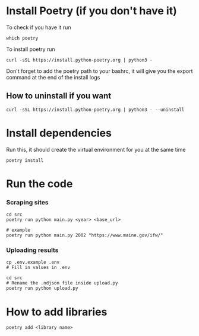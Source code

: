 
# Install Poetry (if you don't have it)
To check if you have it run
```
which poetry
```
To install poetry run
```
curl -sSL https://install.python-poetry.org | python3 -
```

Don't forget to add the poetry path to your bashrc, it will give you the export command at the end of the install logs

## How to uninstall if you want
```
curl -sSL https://install.python-poetry.org | python3 - --uninstall
```

# Install dependencies 
Run this, it should create the virtual environment for you at the same time
```
poetry install
```

# Run the code

### Scraping sites
```
cd src
poetry run python main.py <year> <base_url>

# example
poetry run python main.py 2002 "https://www.maine.gov/ifw/"
```

### Uploading results

```
cp .env.example .env
# Fill in values in .env

cd src
# Rename the .ndjson file inside upload.py
poetry run python upload.py
```

# How to add libraries
```
poetry add <library name>
```